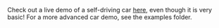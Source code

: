 Check out a live demo of a self-driving car [here](http://lab.janhuenermann.de/article/learning-to-drive#car-container), even though it is very basic! For a more advanced car demo, see the examples folder.
